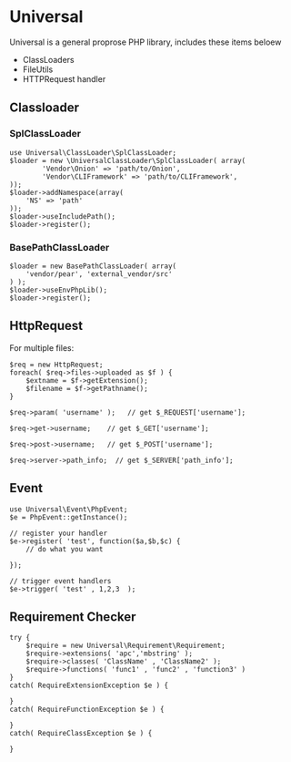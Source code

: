 Universal
=========

Universal is a general proprose PHP library, includes these items beloew

- ClassLoaders
- FileUtils
- HTTPRequest handler

## Classloader

### SplClassLoader

    use Universal\ClassLoader\SplClassLoader;
    $loader = new \UniversalClassLoader\SplClassLoader( array(  
            'Vendor\Onion' => 'path/to/Onion',
            'Vendor\CLIFramework' => 'path/to/CLIFramework',
    ));
    $loader->addNamespace(array( 
        'NS' => 'path'
    ));
    $loader->useIncludePath();
    $loader->register();

### BasePathClassLoader

    $loader = new BasePathClassLoader( array( 
        'vendor/pear', 'external_vendor/src'
    ) );
    $loader->useEnvPhpLib();
    $loader->register();

## HttpRequest

For multiple files:

    $req = new HttpRequest;
    foreach( $req->files->uploaded as $f ) {
        $extname = $f->getExtension();
        $filename = $f->getPathname();
    }

    $req->param( 'username' );   // get $_REQUEST['username'];

    $req->get->username;    // get $_GET['username'];

    $req->post->username;   // get $_POST['username'];

    $req->server->path_info;  // get $_SERVER['path_info'];

## Event

    use Universal\Event\PhpEvent;
    $e = PhpEvent::getInstance();

    // register your handler
    $e->register( 'test', function($a,$b,$c) {
        // do what you want

    });

    // trigger event handlers
    $e->trigger( 'test' , 1,2,3  );

## Requirement Checker

    try {
        $require = new Universal\Requirement\Requirement;
        $require->extensions( 'apc','mbstring' );
        $require->classes( 'ClassName' , 'ClassName2' );
        $require->functions( 'func1' , 'func2' , 'function3' )
    }
    catch( RequireExtensionException $e ) {

    }
    catch( RequireFunctionException $e ) {

    }
    catch( RequireClassException $e ) {

    }

